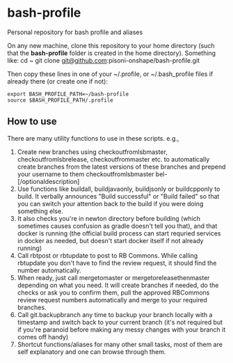 # bash-profile
Personal repository for bash profile and aliases

On any new machine, clone this repository to your home directory (such that the **bash-profile** folder is created in the home directory). Something like:
    cd ~
    git clone git@github.com:pisoni-onshape/bash-profile.git

Then copy these lines in one of your ~/.profile, or ~/.bash_profile files if already there (or create one if not):

    export BASH_PROFILE_PATH=~/bash-profile
    source $BASH_PROFILE_PATH/.profile

## How to use
There are many utility functions to use in these scripts. e.g.,
1. Create new branches using checkoutfromlsbmaster, checkoutfromlsbrelease, checkoutfrommaster etc. to automatically create branches from the latest versions of these branches and prepend your username to them
    checkoutfromlsbmaster bel-<xxxxxx>[/optionaldescription]
1. Use functions like buildall, buildjavaonly, buildjsonly or buildcpponly to build. It verbally announces "Build successful" or "Build failed" so that you can switch your attention back to the build if you were doing something else.
1. It also checks you're in newton directory before building (which sometimes causes confusion as gradle doesn't tell you that), and that docker is running (the official build process can start requried services in docker as needed, but doesn't start docker itself if not already running)
1. Call rbtpost or rbtupdate to post to RB Commons. While calling rbtupdate you don't have to find the review request, it should find the number automatically.
1. When ready, just call mergetomaster or mergetoreleasethenmaster depending on what you need. It will create branches if needed, do the checks or ask you to confirm them, pull the approved RBCommons review request numbers automatically and merge to your required branches.
1. Call git.backupbranch any time to backup your branch locally with a timestamp and switch back to your current branch (it's not required but if you're paranoid before making any messy changes with your branch it comes off handy)
1. Shortcut functions/aliases for many other small tasks, most of them are self explanatory and one can browse through them.
